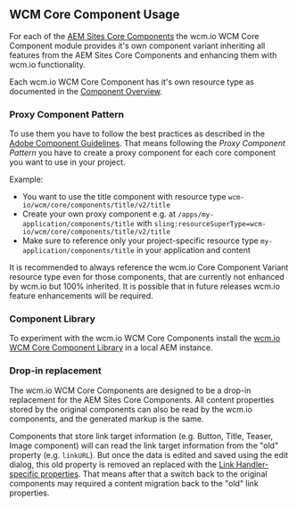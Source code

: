 ## WCM Core Component Usage

For each of the [AEM Sites Core Components][adobe-core-components] the wcm.io WCM Core Component module provides it's own component variant inheriting all features from the AEM Sites Core Components and enhancing them with wcm.io functionality.

Each wcm.io WCM Core Component has it's own resource type as documented in the [Component Overview][components].


### Proxy Component Pattern

To use them you have to follow the best practices as described in the [Adobe Component Guidelines][component-guidelines]. That means following the _Proxy Component Pattern_ you have to create a proxy component for each core component you want to use in your project.

Example:

* You want to use the title component with resource type `wcm-io/wcm/core/components/title/v2/title`
* Create your own proxy component e.g. at `/apps/my-application/components/title` with `sling:resourceSuperType=wcm-io/wcm/core/components/title/v2/title`
* Make sure to reference only your project-specific resource type `my-application/components/title` in your application and content

It is recommended to always reference the wcm.io Core Component Variant resource type even for those components, that are currently not enhanced by wcm.io but 100% inherited. It is possible that in future releases wcm.io feature enhancements will be required.


### Component Library

To experiment with the wcm.io WCM Core Components install the [wcm.io WCM Core Component Library][component-library] in a local AEM instance.


### Drop-in replacement

The wcm.io WCM Core Components are designed to be a drop-in replacement for the AEM Sites Core Components. All content properties stored by the original components can also be read by the wcm.io components, and the generated markup is the same.

Components that store link target information (e.g. Button, Title, Teaser, Image component) will can read the link target information from the "old" property (e.g. `linkURL`). But once the data is edited and saved using the edit dialog, this old property is removed an replaced with the [Link Handler-specific properties][link-handler-link-properties]. That means after that a switch back to the original components may required a content migration back to the "old" link properties.



[adobe-core-components]: https://github.com/adobe/aem-core-wcm-components
[components]: components.html
[component-library]: component-library.html
[component-guidelines]: https://docs.adobe.com/content/help/en/experience-manager-core-components/using/developing/guidelines.html
[link-handler-link-properties]: https://wcm.io/handler/link/usage.html#Link_properties_in_resource
